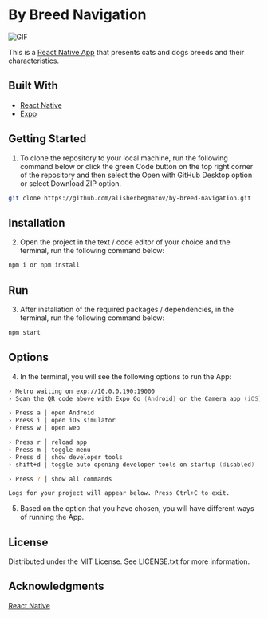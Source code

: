 # By Breed Navigation

![GIF](https://github.com/alisherbegmatov/by-breed-navigation/blob/main/iOS.gif)

This is a [React Native App](https://reactnative.dev) that presents cats and dogs breeds and their characteristics.

## Built With

- [React Native](https://reactnative.dev)
- [Expo](https://expo.dev)

## Getting Started
1. To clone the repository to your local machine, run the following command below or click the green Code button on the top right corner of the repository and then select the Open with GitHub Desktop option or select Download ZIP option.
```zsh
git clone https://github.com/alisherbegmatov/by-breed-navigation.git
```
## Installation
2. Open the project in the text / code editor of your choice and the terminal, run the following command below:
```zsh
npm i or npm install
```
## Run
3. After installation of the required packages / dependencies, in the terminal, run the following command below:
```zsh
npm start
```
## Options
4.  In the terminal, you will see the following options to run the App:
```zsh
› Metro waiting on exp://10.0.0.190:19000
› Scan the QR code above with Expo Go (Android) or the Camera app (iOS)

› Press a │ open Android
› Press i │ open iOS simulator
› Press w │ open web

› Press r │ reload app
› Press m │ toggle menu
› Press d │ show developer tools
› shift+d │ toggle auto opening developer tools on startup (disabled)

› Press ? │ show all commands

Logs for your project will appear below. Press Ctrl+C to exit.
```
5. Based on the option that you have chosen, you will have different ways of running the App.

## License
Distributed under the MIT License. See LICENSE.txt for more information.

## Acknowledgments
[React Native](https://reactnative.dev)
